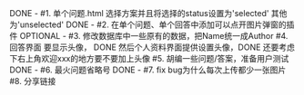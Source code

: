 DONE - #1. 单个问题.html 选择方案并且将选择的status设置为'selected' 其他为'unselected' 
DONE - #2. 在单个问题、单个回答中添加可以点开图片弹窗的插件
OPTIONAL - #3. 修改数据库中一些原有的数据，把Name统一成Author
#4. 回答界面 
    要显示头像， DONE
    然后个人资料界面提供设置头像，DONE
    还要考虑下右上角欢迎xxx的地方要不要加上头像
#5. 胡编一些问题/答案，准备用户测试
DONE - #6. 最火问题省略号
DONE - #7. fix bug为什么每次上传都少一张图片 
#8. 分享链接

